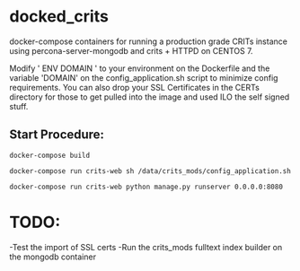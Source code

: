 # docked_crits
docker-compose containers for running a production grade CRITs instance using percona-server-mongodb and crits + HTTPD on CENTOS 7. 

Modify ' ENV DOMAIN ' to your environment on the Dockerfile and the variable 'DOMAIN' on the config_application.sh script to minimize config requirements. You can also drop your SSL Certificates in the CERTs directory for those to get pulled into the image and used ILO the self signed stuff. 

## Start Procedure:
```` docker-compose build ````

```` docker-compose run crits-web sh /data/crits_mods/config_application.sh ````

```` docker-compose run crits-web python manage.py runserver 0.0.0.0:8080 ````


# TODO:

-Test the import of SSL certs
-Run the crits_mods fulltext index builder on the mongodb container